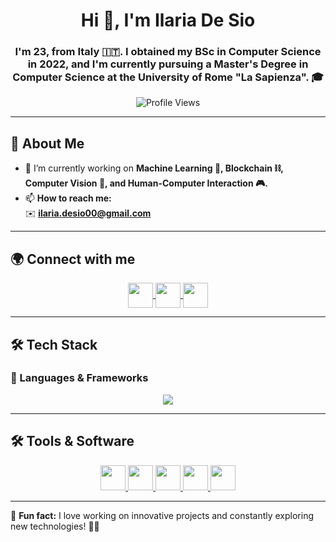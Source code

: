 # <h1 align="center">Hi 👋, I'm Ilaria De Sio</h1>

<h3 align="center">
  I'm 23, from Italy 🇮🇹. I obtained my BSc in Computer Science in 2022, and I'm
  currently pursuing a Master's Degree in Computer Science at the University of Rome "La Sapienza". 🎓
</h3>

<p align="center">
  <img src="https://komarev.com/ghpvc/?username=iladesio" alt="Profile Views" />
</p>

---

## 🚀 About Me

- 🔭 I’m currently working on **Machine Learning 🤖, Blockchain ⛓️, Computer Vision 👀, and Human-Computer Interaction 🎮.**  
- 📫 **How to reach me:**  
  ✉️ **ilaria.desio00@gmail.com**  

---

## 🌍 Connect with me  

<p align="center">
  <a href="https://www.linkedin.com/in/ilaria-de-sio/" target="blank">
    <img align="center" src="https://skillicons.dev/icons?i=linkedin" width="40"/>
  </a>
  <a href="https://instagram.com/ilariadesio_" target="blank">
    <img align="center" src="https://skillicons.dev/icons?i=instagram" width="40"/>
  </a>
  <a href="https://discord.gg/790478358814261272" target="blank">
    <img align="center" src="https://skillicons.dev/icons?i=discord" width="40"/>
  </a>
</p>

---

## 🛠️ Tech Stack  

### 🚀 Languages & Frameworks  

<p align="center">
  <a href="https://skillicons.dev">
    <img src="https://skillicons.dev/icons?i=c,cs,cpp,v,py,opencv,ts,pandas,androidstudio,matplotlib,matlab,solidity,bash,html,css,java,js,tailwind,jquery,npm,react,nodejs,nextjs,threejs,git,github,gitlab,docker,selenium,figma,latex,vscode,pytorch,tensorflow,sklearn,cmake,mongodb,mysql,linux,spark" />
  </a>
</p>

---

## 🛠️ Tools & Software  

<p align="center">
  <a href="https://aws.amazon.com/" target="_blank">
    <img src="https://skillicons.dev/icons?i=aws" width="40" />
  </a>
  <a href="https://www.trufflesuite.com/ganache" target="_blank">
    <img src="https://skillicons.dev/icons?i=ganache" width="40" />
  </a>
  <a href="https://unity.com/" target="_blank">
    <img src="https://skillicons.dev/icons?i=unity" width="40" />
  </a>
  <a href="https://www.mysql.com/" target="_blank">
    <img src="https://skillicons.dev/icons?i=mysql" width="40" />
  </a>
  <a href="https://spark.apache.org/" target="_blank">
    <img src="https://skillicons.dev/icons?i=spark" width="40" />
  </a>
</p>

---

🎯 **Fun fact:** I love working on innovative projects and constantly exploring new technologies! 🚀💡  

